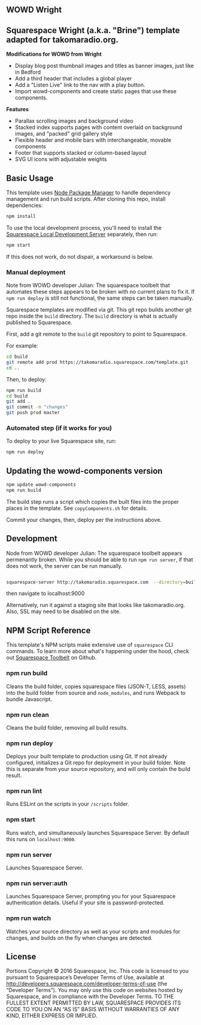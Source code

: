 WOWD Wright
------------------------------

## Squarespace Wright (a.k.a. "Brine") template adapted for takomaradio.org.

**Modifications for WOWD from Wright**
* Display blog post thumbnail images and titles as banner images, just like in Bedford
* Add a third header that includes a global player
* Add a "Listen Live" link to the nav with a play button.
* Import wowd-components and create static pages that use these components.

**Features**
* Parallax scrolling images and background video
* Stacked index supports pages with content overlaid on background images, and "packed" grid gallery style
* Flexible header and mobile bars with interchangeable, movable components
* Footer that supports stacked or column-based layout
* SVG UI icons with adjustable weights

## Basic Usage

This template uses [Node Package Manager](https://www.npmjs.com/) to handle dependency management and run build scripts. After cloning this repo, install dependencies:

```sh
npm install
```

To use the local development process, you'll need to install the [Squarespace Local Development Server](http://developers.squarespace.com/local-development) separately, then run:

```sh
npm start
```

If this does not work, do not dispair, a workaround is below.

### Manual deployment

Note from WOWD developer Julian:
The squarespace toolbelt that automates these steps appears to be broken with no current plans to fix it.
If `npm run deploy` is still not functional, the same steps can be taken manually.

Squarespace templates are modified via git.
This git repo builds another git repo inside the `build` directory.
The `build` directory is what is actually published to Squarespace.

First, add a git remote to the `build` git repository to point to Squarespace.

For example:
```sh
cd build
git remote add prod https://takomaradio.squarespace.com/template.git
cd ..
```

Then, to deploy:

```sh
npm run build
cd build
git add .
git commit -m "changes"
git push prod master
```

### Automated step (if it works for you)

To deploy to your live Squarespace site, run:

```sh
npm run deploy
```

## Updating the wowd-components version

```sh
npm update wowd-components
npm run build
```

The build step runs a script which copies the built files into the proper places in the template.
See `copyComponents.sh` for details.

Commit your changes, then, deploy per the instructions above.

## Development

Node from WOWD developer Julian: The squarespace toolbelt appears permenantly broken.
While you should be able to run `npm run server`, if that does not work, the server can be run manually.

```sh

squarespace-server http://takomaradio.squarespace.com  --directory=build
```

then navigate to localhost:9000

Alternatively, run it against a staging site that looks like takomaradio.org.
Also, SSL may need to be disabled on the site.

## NPM Script Reference

This template's NPM scripts make extensive use of `squarespace` CLI commands. To learn more about what's happening under the hood, check out [Squarespace Toolbelt](https://github.com/Squarespace/squarespace-toolbelt) on Github.

### npm run build
Cleans the build folder, copies squarespace files (JSON-T, LESS, assets) into the build folder from source and `node_modules`, and runs Webpack to bundle Javascript.

### npm run clean
Cleans the build folder, removing all build results.

### npm run deploy
Deploys your built template to production using Git. If not already configured, initializes a Git repo for deployment in your build folder. Note this is separate from your source repository, and will only contain the build result.

### npm run lint
Runs ESLint on the scripts in your `/scripts` folder.

### npm start
Runs watch, and simultaneously launches Squarespace Server. By default this runs on `localhost:9000`.

### npm run server
Launches Squarespace Server.

### npm run server:auth
Launches Squarespace Server, prompting you for your Squarespace authentication details. Useful if your site is password-protected.

### npm run watch
Watches your source directory as well as your scripts and modules for changes, and builds on the fly when changes are detected.


## License
Portions Copyright © 2016 Squarespace, Inc. This code is licensed to you pursuant to Squarespace’s Developer Terms of Use, available at http://developers.squarespace.com/developer-terms-of-use (the “Developer Terms”). You may only use this code on websites hosted by Squarespace, and in compliance with the Developer Terms. TO THE FULLEST EXTENT PERMITTED BY LAW, SQUARESPACE PROVIDES ITS CODE TO YOU ON AN “AS IS” BASIS WITHOUT WARRANTIES OF ANY KIND, EITHER EXPRESS OR IMPLIED.